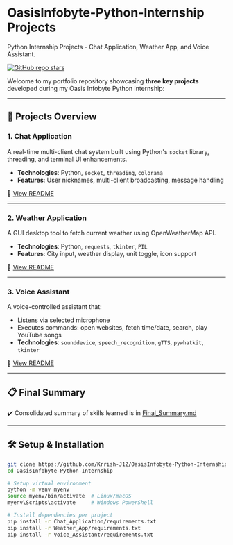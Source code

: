 # OasisInfobyte-Python-Internship Projects
Python Internship Projects - Chat Application, Weather App, and Voice Assistant.

[![GitHub repo stars](https://img.shields.io/github/stars/Krrish-J12/OasisInfobyte-Python-Internship?style=social)](https://github.com/Krrish-J12/OasisInfobyte-Python-Internship)

Welcome to my portfolio repository showcasing **three key projects** developed during my Oasis Infobyte Python internship:

---

## 📂 Projects Overview

### 1. Chat Application
A real-time multi-client chat system built using Python's `socket` library, threading, and terminal UI enhancements.
- **Technologies**: Python, `socket`, `threading`, `colorama`
- **Features**: User nicknames, multi-client broadcasting, message handling

🔗 [View README](./Chat_Application/README.md)

---

### 2. Weather Application
A GUI desktop tool to fetch current weather using OpenWeatherMap API.
- **Technologies**: Python, `requests`, `tkinter`, `PIL`
- **Features**: City input, weather display, unit toggle, icon support

🔗 [View README](./Weather_App/README.md)

---

### 3. Voice Assistant
A voice-controlled assistant that:
- Listens via selected microphone
- Executes commands: open websites, fetch time/date, search, play YouTube songs
- **Technologies**: `sounddevice`, `speech_recognition`, `gTTS`, `pywhatkit`, `tkinter`

🔗 [View README](./Voice_Assistant/README.md)

---

## 📋 Final Summary
✔️ Consolidated summary of skills learned is in [Final_Summary.md](./Final_Summary.md)

---

## 🛠️ Setup & Installation

```bash
git clone https://github.com/Krrish-J12/OasisInfobyte-Python-Internship.git
cd OasisInfobyte-Python-Internship

# Setup virtual environment
python -m venv myenv
source myenv/bin/activate  # Linux/macOS
myenv\Scripts\activate     # Windows PowerShell

# Install dependencies per project
pip install -r Chat_Application/requirements.txt
pip install -r Weather_App/requirements.txt
pip install -r Voice_Assistant/requirements.txt
